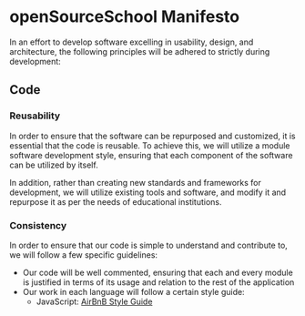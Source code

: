 # openSourceSchool Manifesto

In an effort to develop software excelling in usability, design, and architecture, the following principles will be adhered to strictly during development:

## Code

### Reusability

In order to ensure that the software can be repurposed and customized, it is essential that the code is reusable. To achieve this, we will utilize a module software development style, ensuring that each component of the software can be utilized by itself.

In addition, rather than creating new standards and frameworks for development, we will utilize existing tools and software, and modify it and repurpose it as per the needs of educational institutions.

### Consistency

In order to ensure that our code is simple to understand and contribute to, we will follow a few specific guidelines:

- Our code will be well commented, ensuring that each and every module is justified in terms of its usage and relation to the rest of the application
- Our work in each language will follow a certain style guide:
	- JavaScript: [AirBnB Style Guide](https://github.com/airbnb/javascript)

